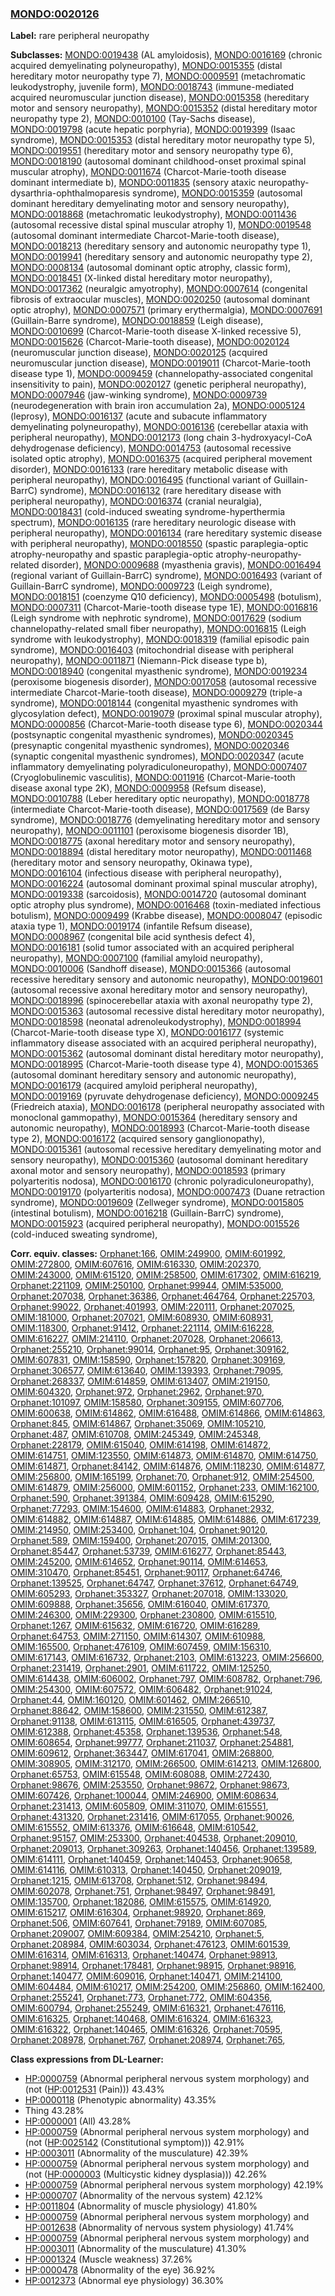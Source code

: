 
### [MONDO:0020126](http://purl.obolibrary.org/obo/MONDO_0020126)
**Label:** rare peripheral neuropathy

**Subclasses:** [MONDO:0019438](http://purl.obolibrary.org/obo/MONDO_0019438) (AL amyloidosis), [MONDO:0016169](http://purl.obolibrary.org/obo/MONDO_0016169) (chronic acquired demyelinating polyneuropathy), [MONDO:0015355](http://purl.obolibrary.org/obo/MONDO_0015355) (distal hereditary motor neuropathy type 7), [MONDO:0009591](http://purl.obolibrary.org/obo/MONDO_0009591) (metachromatic leukodystrophy, juvenile form), [MONDO:0018743](http://purl.obolibrary.org/obo/MONDO_0018743) (immune-mediated acquired neuromuscular junction disease), [MONDO:0015358](http://purl.obolibrary.org/obo/MONDO_0015358) (hereditary motor and sensory neuropathy), [MONDO:0015352](http://purl.obolibrary.org/obo/MONDO_0015352) (distal hereditary motor neuropathy type 2), [MONDO:0010100](http://purl.obolibrary.org/obo/MONDO_0010100) (Tay-Sachs disease), [MONDO:0019798](http://purl.obolibrary.org/obo/MONDO_0019798) (acute hepatic porphyria), [MONDO:0019399](http://purl.obolibrary.org/obo/MONDO_0019399) (Isaac syndrome), [MONDO:0015353](http://purl.obolibrary.org/obo/MONDO_0015353) (distal hereditary motor neuropathy type 5), [MONDO:0019551](http://purl.obolibrary.org/obo/MONDO_0019551) (hereditary motor and sensory neuropathy type 6), [MONDO:0018190](http://purl.obolibrary.org/obo/MONDO_0018190) (autosomal dominant childhood-onset proximal spinal muscular atrophy), [MONDO:0011674](http://purl.obolibrary.org/obo/MONDO_0011674) (Charcot-Marie-tooth disease dominant intermediate b), [MONDO:0011835](http://purl.obolibrary.org/obo/MONDO_0011835) (sensory ataxic neuropathy-dysarthria-ophthalmoparesis syndrome), [MONDO:0015359](http://purl.obolibrary.org/obo/MONDO_0015359) (autosomal dominant hereditary demyelinating motor and sensory neuropathy), [MONDO:0018868](http://purl.obolibrary.org/obo/MONDO_0018868) (metachromatic leukodystrophy), [MONDO:0011436](http://purl.obolibrary.org/obo/MONDO_0011436) (autosomal recessive distal spinal muscular atrophy 1), [MONDO:0019548](http://purl.obolibrary.org/obo/MONDO_0019548) (autosomal dominant intermediate Charcot-Marie-tooth disease), [MONDO:0018213](http://purl.obolibrary.org/obo/MONDO_0018213) (hereditary sensory and autonomic neuropathy type 1), [MONDO:0019941](http://purl.obolibrary.org/obo/MONDO_0019941) (hereditary sensory and autonomic neuropathy type 2), [MONDO:0008134](http://purl.obolibrary.org/obo/MONDO_0008134) (autosomal dominant optic atrophy, classic form), [MONDO:0018451](http://purl.obolibrary.org/obo/MONDO_0018451) (X-linked distal hereditary motor neuropathy), [MONDO:0017362](http://purl.obolibrary.org/obo/MONDO_0017362) (neuralgic amyotrophy), [MONDO:0007614](http://purl.obolibrary.org/obo/MONDO_0007614) (congenital fibrosis of extraocular muscles), [MONDO:0020250](http://purl.obolibrary.org/obo/MONDO_0020250) (autosomal dominant optic atrophy), [MONDO:0007571](http://purl.obolibrary.org/obo/MONDO_0007571) (primary erythermalgia), [MONDO:0007691](http://purl.obolibrary.org/obo/MONDO_0007691) (Guillain-Barre syndrome), [MONDO:0018859](http://purl.obolibrary.org/obo/MONDO_0018859) (Leigh disease), [MONDO:0010699](http://purl.obolibrary.org/obo/MONDO_0010699) (Charcot-Marie-tooth disease X-linked recessive 5), [MONDO:0015626](http://purl.obolibrary.org/obo/MONDO_0015626) (Charcot-Marie-tooth disease), [MONDO:0020124](http://purl.obolibrary.org/obo/MONDO_0020124) (neuromuscular junction disease), [MONDO:0020125](http://purl.obolibrary.org/obo/MONDO_0020125) (acquired neuromuscular junction disease), [MONDO:0019011](http://purl.obolibrary.org/obo/MONDO_0019011) (Charcot-Marie-tooth disease type 1), [MONDO:0009459](http://purl.obolibrary.org/obo/MONDO_0009459) (channelopathy-associated congenital insensitivity to pain), [MONDO:0020127](http://purl.obolibrary.org/obo/MONDO_0020127) (genetic peripheral neuropathy), [MONDO:0007946](http://purl.obolibrary.org/obo/MONDO_0007946) (jaw-winking syndrome), [MONDO:0009739](http://purl.obolibrary.org/obo/MONDO_0009739) (neurodegeneration with brain iron accumulation 2a), [MONDO:0005124](http://purl.obolibrary.org/obo/MONDO_0005124) (leprosy), [MONDO:0016137](http://purl.obolibrary.org/obo/MONDO_0016137) (acute and subacute inflammatory demyelinating polyneuropathy), [MONDO:0016136](http://purl.obolibrary.org/obo/MONDO_0016136) (cerebellar ataxia with peripheral neuropathy), [MONDO:0012173](http://purl.obolibrary.org/obo/MONDO_0012173) (long chain 3-hydroxyacyl-CoA dehydrogenase deficiency), [MONDO:0014753](http://purl.obolibrary.org/obo/MONDO_0014753) (autosomal recessive isolated optic atrophy), [MONDO:0016375](http://purl.obolibrary.org/obo/MONDO_0016375) (acquired peripheral movement disorder), [MONDO:0016133](http://purl.obolibrary.org/obo/MONDO_0016133) (rare hereditary metabolic disease with peripheral neuropathy), [MONDO:0016495](http://purl.obolibrary.org/obo/MONDO_0016495) (functional variant of Guillain-BarrC) syndrome), [MONDO:0016132](http://purl.obolibrary.org/obo/MONDO_0016132) (rare hereditary disease with peripheral neuropathy), [MONDO:0016374](http://purl.obolibrary.org/obo/MONDO_0016374) (cranial neuralgia), [MONDO:0018431](http://purl.obolibrary.org/obo/MONDO_0018431) (cold-induced sweating syndrome-hyperthermia spectrum), [MONDO:0016135](http://purl.obolibrary.org/obo/MONDO_0016135) (rare hereditary neurologic disease with peripheral neuropathy), [MONDO:0016134](http://purl.obolibrary.org/obo/MONDO_0016134) (rare hereditary systemic disease with peripheral neuropathy), [MONDO:0018550](http://purl.obolibrary.org/obo/MONDO_0018550) (spastic paraplegia-optic atrophy-neuropathy and spastic paraplegia-optic atrophy-neuropathy-related disorder), [MONDO:0009688](http://purl.obolibrary.org/obo/MONDO_0009688) (myasthenia gravis), [MONDO:0016494](http://purl.obolibrary.org/obo/MONDO_0016494) (regional variant of Guillain-BarrC) syndrome), [MONDO:0016493](http://purl.obolibrary.org/obo/MONDO_0016493) (variant of Guillain-BarrC syndrome), [MONDO:0009723](http://purl.obolibrary.org/obo/MONDO_0009723) (Leigh syndrome), [MONDO:0018151](http://purl.obolibrary.org/obo/MONDO_0018151) (coenzyme Q10 deficiency), [MONDO:0005498](http://purl.obolibrary.org/obo/MONDO_0005498) (botulism), [MONDO:0007311](http://purl.obolibrary.org/obo/MONDO_0007311) (Charcot-Marie-tooth disease type 1E), [MONDO:0016816](http://purl.obolibrary.org/obo/MONDO_0016816) (Leigh syndrome with nephrotic syndrome), [MONDO:0017629](http://purl.obolibrary.org/obo/MONDO_0017629) (sodium channelopathy-related small fiber neuropathy), [MONDO:0016815](http://purl.obolibrary.org/obo/MONDO_0016815) (Leigh syndrome with leukodystrophy), [MONDO:0018319](http://purl.obolibrary.org/obo/MONDO_0018319) (familial episodic pain syndrome), [MONDO:0016403](http://purl.obolibrary.org/obo/MONDO_0016403) (mitochondrial disease with peripheral neuropathy), [MONDO:0011871](http://purl.obolibrary.org/obo/MONDO_0011871) (Niemann-Pick disease type b), [MONDO:0018940](http://purl.obolibrary.org/obo/MONDO_0018940) (congenital myasthenic syndrome), [MONDO:0019234](http://purl.obolibrary.org/obo/MONDO_0019234) (peroxisome biogenesis disorder), [MONDO:0017058](http://purl.obolibrary.org/obo/MONDO_0017058) (autosomal recessive intermediate Charcot-Marie-tooth disease), [MONDO:0009279](http://purl.obolibrary.org/obo/MONDO_0009279) (triple-a syndrome), [MONDO:0018144](http://purl.obolibrary.org/obo/MONDO_0018144) (congenital myasthenic syndromes with glycosylation defect), [MONDO:0019079](http://purl.obolibrary.org/obo/MONDO_0019079) (proximal spinal muscular atrophy), [MONDO:0000856](http://purl.obolibrary.org/obo/MONDO_0000856) (Charcot-Marie-tooth disease type 6), [MONDO:0020344](http://purl.obolibrary.org/obo/MONDO_0020344) (postsynaptic congenital myasthenic syndromes), [MONDO:0020345](http://purl.obolibrary.org/obo/MONDO_0020345) (presynaptic congenital myasthenic syndromes), [MONDO:0020346](http://purl.obolibrary.org/obo/MONDO_0020346) (synaptic congenital myasthenic syndromes), [MONDO:0020347](http://purl.obolibrary.org/obo/MONDO_0020347) (acute inflammatory demyelinating polyradiculoneuropathy), [MONDO:0007407](http://purl.obolibrary.org/obo/MONDO_0007407) (Cryoglobulinemic vasculitis), [MONDO:0011916](http://purl.obolibrary.org/obo/MONDO_0011916) (Charcot-Marie-tooth disease axonal type 2K), [MONDO:0009958](http://purl.obolibrary.org/obo/MONDO_0009958) (Refsum disease), [MONDO:0010788](http://purl.obolibrary.org/obo/MONDO_0010788) (Leber hereditary optic neuropathy), [MONDO:0018778](http://purl.obolibrary.org/obo/MONDO_0018778) (intermediate Charcot-Marie-tooth disease), [MONDO:0017569](http://purl.obolibrary.org/obo/MONDO_0017569) (de Barsy syndrome), [MONDO:0018776](http://purl.obolibrary.org/obo/MONDO_0018776) (demyelinating hereditary motor and sensory neuropathy), [MONDO:0011101](http://purl.obolibrary.org/obo/MONDO_0011101) (peroxisome biogenesis disorder 1B), [MONDO:0018775](http://purl.obolibrary.org/obo/MONDO_0018775) (axonal hereditary motor and sensory neuropathy), [MONDO:0018894](http://purl.obolibrary.org/obo/MONDO_0018894) (distal hereditary motor neuropathy), [MONDO:0011468](http://purl.obolibrary.org/obo/MONDO_0011468) (hereditary motor and sensory neuropathy, Okinawa type), [MONDO:0016104](http://purl.obolibrary.org/obo/MONDO_0016104) (infectious disease with peripheral neuropathy), [MONDO:0016224](http://purl.obolibrary.org/obo/MONDO_0016224) (autosomal dominant proximal spinal muscular atrophy), [MONDO:0019338](http://purl.obolibrary.org/obo/MONDO_0019338) (sarcoidosis), [MONDO:0014720](http://purl.obolibrary.org/obo/MONDO_0014720) (autosomal dominant optic atrophy plus syndrome), [MONDO:0016468](http://purl.obolibrary.org/obo/MONDO_0016468) (toxin-mediated infectious botulism), [MONDO:0009499](http://purl.obolibrary.org/obo/MONDO_0009499) (Krabbe disease), [MONDO:0008047](http://purl.obolibrary.org/obo/MONDO_0008047) (episodic ataxia type 1), [MONDO:0019174](http://purl.obolibrary.org/obo/MONDO_0019174) (infantile Refsum disease), [MONDO:0008967](http://purl.obolibrary.org/obo/MONDO_0008967) (congenital bile acid synthesis defect 4), [MONDO:0016181](http://purl.obolibrary.org/obo/MONDO_0016181) (solid tumor associated with an acquired peripheral neuropathy), [MONDO:0007100](http://purl.obolibrary.org/obo/MONDO_0007100) (familial amyloid neuropathy), [MONDO:0010006](http://purl.obolibrary.org/obo/MONDO_0010006) (Sandhoff disease), [MONDO:0015366](http://purl.obolibrary.org/obo/MONDO_0015366) (autosomal recessive hereditary sensory and autonomic neuropathy), [MONDO:0019601](http://purl.obolibrary.org/obo/MONDO_0019601) (autosomal recessive axonal hereditary motor and sensory neuropathy), [MONDO:0018996](http://purl.obolibrary.org/obo/MONDO_0018996) (spinocerebellar ataxia with axonal neuropathy type 2), [MONDO:0015363](http://purl.obolibrary.org/obo/MONDO_0015363) (autosomal recessive distal hereditary motor neuropathy), [MONDO:0018598](http://purl.obolibrary.org/obo/MONDO_0018598) (neonatal adrenoleukodystrophy), [MONDO:0018994](http://purl.obolibrary.org/obo/MONDO_0018994) (Charcot-Marie-tooth disease type X), [MONDO:0016177](http://purl.obolibrary.org/obo/MONDO_0016177) (systemic inflammatory disease associated with an acquired peripheral neuropathy), [MONDO:0015362](http://purl.obolibrary.org/obo/MONDO_0015362) (autosomal dominant distal hereditary motor neuropathy), [MONDO:0018995](http://purl.obolibrary.org/obo/MONDO_0018995) (Charcot-Marie-tooth disease type 4), [MONDO:0015365](http://purl.obolibrary.org/obo/MONDO_0015365) (autosomal dominant hereditary sensory and autonomic neuropathy), [MONDO:0016179](http://purl.obolibrary.org/obo/MONDO_0016179) (acquired amyloid peripheral neuropathy), [MONDO:0019169](http://purl.obolibrary.org/obo/MONDO_0019169) (pyruvate dehydrogenase deficiency), [MONDO:0009245](http://purl.obolibrary.org/obo/MONDO_0009245) (Friedreich ataxia), [MONDO:0016178](http://purl.obolibrary.org/obo/MONDO_0016178) (peripheral neuropathy associated with monoclonal gammopathy), [MONDO:0015364](http://purl.obolibrary.org/obo/MONDO_0015364) (hereditary sensory and autonomic neuropathy), [MONDO:0018993](http://purl.obolibrary.org/obo/MONDO_0018993) (Charcot-Marie-tooth disease type 2), [MONDO:0016172](http://purl.obolibrary.org/obo/MONDO_0016172) (acquired sensory ganglionopathy), [MONDO:0015361](http://purl.obolibrary.org/obo/MONDO_0015361) (autosomal recessive hereditary demyelinating motor and sensory neuropathy), [MONDO:0015360](http://purl.obolibrary.org/obo/MONDO_0015360) (autosomal dominant hereditary axonal motor and sensory neuropathy), [MONDO:0018593](http://purl.obolibrary.org/obo/MONDO_0018593) (primary polyarteritis nodosa), [MONDO:0016170](http://purl.obolibrary.org/obo/MONDO_0016170) (chronic polyradiculoneuropathy), [MONDO:0019170](http://purl.obolibrary.org/obo/MONDO_0019170) (polyarteritis nodosa), [MONDO:0007473](http://purl.obolibrary.org/obo/MONDO_0007473) (Duane retraction syndrome), [MONDO:0019609](http://purl.obolibrary.org/obo/MONDO_0019609) (Zellweger syndrome), [MONDO:0015805](http://purl.obolibrary.org/obo/MONDO_0015805) (intestinal botulism), [MONDO:0016218](http://purl.obolibrary.org/obo/MONDO_0016218) (Guillain-BarrC) syndrome), [MONDO:0015923](http://purl.obolibrary.org/obo/MONDO_0015923) (acquired peripheral neuropathy), [MONDO:0015526](http://purl.obolibrary.org/obo/MONDO_0015526) (cold-induced sweating syndrome), 

**Corr. equiv. classes:** [Orphanet:166](http://www.orpha.net/ORDO/Orphanet_166), [OMIM:249900](http://purl.obolibrary.org/obo/OMIM_249900), [OMIM:601992](http://purl.obolibrary.org/obo/OMIM_601992), [OMIM:272800](http://purl.obolibrary.org/obo/OMIM_272800), [OMIM:607616](http://purl.obolibrary.org/obo/OMIM_607616), [OMIM:616330](http://purl.obolibrary.org/obo/OMIM_616330), [OMIM:202370](http://purl.obolibrary.org/obo/OMIM_202370), [OMIM:243000](http://purl.obolibrary.org/obo/OMIM_243000), [OMIM:615120](http://purl.obolibrary.org/obo/OMIM_615120), [OMIM:258500](http://purl.obolibrary.org/obo/OMIM_258500), [OMIM:617302](http://purl.obolibrary.org/obo/OMIM_617302), [OMIM:616219](http://purl.obolibrary.org/obo/OMIM_616219), [Orphanet:221109](http://www.orpha.net/ORDO/Orphanet_221109), [OMIM:250100](http://purl.obolibrary.org/obo/OMIM_250100), [Orphanet:99944](http://www.orpha.net/ORDO/Orphanet_99944), [OMIM:535000](http://purl.obolibrary.org/obo/OMIM_535000), [Orphanet:207038](http://www.orpha.net/ORDO/Orphanet_207038), [Orphanet:36386](http://www.orpha.net/ORDO/Orphanet_36386), [Orphanet:464764](http://www.orpha.net/ORDO/Orphanet_464764), [Orphanet:225703](http://www.orpha.net/ORDO/Orphanet_225703), [Orphanet:99022](http://www.orpha.net/ORDO/Orphanet_99022), [Orphanet:401993](http://www.orpha.net/ORDO/Orphanet_401993), [OMIM:220111](http://purl.obolibrary.org/obo/OMIM_220111), [Orphanet:207025](http://www.orpha.net/ORDO/Orphanet_207025), [OMIM:181000](http://purl.obolibrary.org/obo/OMIM_181000), [Orphanet:207021](http://www.orpha.net/ORDO/Orphanet_207021), [OMIM:608930](http://purl.obolibrary.org/obo/OMIM_608930), [OMIM:608931](http://purl.obolibrary.org/obo/OMIM_608931), [OMIM:118300](http://purl.obolibrary.org/obo/OMIM_118300), [Orphanet:91412](http://www.orpha.net/ORDO/Orphanet_91412), [Orphanet:221114](http://www.orpha.net/ORDO/Orphanet_221114), [OMIM:616228](http://purl.obolibrary.org/obo/OMIM_616228), [OMIM:616227](http://purl.obolibrary.org/obo/OMIM_616227), [OMIM:214110](http://purl.obolibrary.org/obo/OMIM_214110), [Orphanet:207028](http://www.orpha.net/ORDO/Orphanet_207028), [Orphanet:206613](http://www.orpha.net/ORDO/Orphanet_206613), [Orphanet:255210](http://www.orpha.net/ORDO/Orphanet_255210), [Orphanet:99014](http://www.orpha.net/ORDO/Orphanet_99014), [Orphanet:95](http://www.orpha.net/ORDO/Orphanet_95), [Orphanet:309162](http://www.orpha.net/ORDO/Orphanet_309162), [OMIM:607831](http://purl.obolibrary.org/obo/OMIM_607831), [OMIM:158590](http://purl.obolibrary.org/obo/OMIM_158590), [Orphanet:157820](http://www.orpha.net/ORDO/Orphanet_157820), [Orphanet:309169](http://www.orpha.net/ORDO/Orphanet_309169), [Orphanet:306577](http://www.orpha.net/ORDO/Orphanet_306577), [OMIM:613640](http://purl.obolibrary.org/obo/OMIM_613640), [OMIM:139393](http://purl.obolibrary.org/obo/OMIM_139393), [Orphanet:79095](http://www.orpha.net/ORDO/Orphanet_79095), [Orphanet:268337](http://www.orpha.net/ORDO/Orphanet_268337), [OMIM:614859](http://purl.obolibrary.org/obo/OMIM_614859), [OMIM:613407](http://purl.obolibrary.org/obo/OMIM_613407), [OMIM:219150](http://purl.obolibrary.org/obo/OMIM_219150), [OMIM:604320](http://purl.obolibrary.org/obo/OMIM_604320), [Orphanet:972](http://www.orpha.net/ORDO/Orphanet_972), [Orphanet:2962](http://www.orpha.net/ORDO/Orphanet_2962), [Orphanet:970](http://www.orpha.net/ORDO/Orphanet_970), [Orphanet:101097](http://www.orpha.net/ORDO/Orphanet_101097), [OMIM:158580](http://purl.obolibrary.org/obo/OMIM_158580), [Orphanet:309155](http://www.orpha.net/ORDO/Orphanet_309155), [OMIM:607706](http://purl.obolibrary.org/obo/OMIM_607706), [OMIM:600638](http://purl.obolibrary.org/obo/OMIM_600638), [OMIM:614862](http://purl.obolibrary.org/obo/OMIM_614862), [OMIM:616488](http://purl.obolibrary.org/obo/OMIM_616488), [OMIM:614866](http://purl.obolibrary.org/obo/OMIM_614866), [OMIM:614863](http://purl.obolibrary.org/obo/OMIM_614863), [Orphanet:845](http://www.orpha.net/ORDO/Orphanet_845), [OMIM:614867](http://purl.obolibrary.org/obo/OMIM_614867), [Orphanet:35069](http://www.orpha.net/ORDO/Orphanet_35069), [OMIM:105210](http://purl.obolibrary.org/obo/OMIM_105210), [Orphanet:487](http://www.orpha.net/ORDO/Orphanet_487), [OMIM:610708](http://purl.obolibrary.org/obo/OMIM_610708), [OMIM:245349](http://purl.obolibrary.org/obo/OMIM_245349), [OMIM:245348](http://purl.obolibrary.org/obo/OMIM_245348), [Orphanet:228179](http://www.orpha.net/ORDO/Orphanet_228179), [OMIM:615040](http://purl.obolibrary.org/obo/OMIM_615040), [OMIM:614198](http://purl.obolibrary.org/obo/OMIM_614198), [OMIM:614872](http://purl.obolibrary.org/obo/OMIM_614872), [OMIM:614751](http://purl.obolibrary.org/obo/OMIM_614751), [OMIM:123550](http://purl.obolibrary.org/obo/OMIM_123550), [OMIM:614873](http://purl.obolibrary.org/obo/OMIM_614873), [OMIM:614870](http://purl.obolibrary.org/obo/OMIM_614870), [OMIM:614750](http://purl.obolibrary.org/obo/OMIM_614750), [OMIM:614871](http://purl.obolibrary.org/obo/OMIM_614871), [Orphanet:84142](http://www.orpha.net/ORDO/Orphanet_84142), [OMIM:614876](http://purl.obolibrary.org/obo/OMIM_614876), [OMIM:118230](http://purl.obolibrary.org/obo/OMIM_118230), [OMIM:614877](http://purl.obolibrary.org/obo/OMIM_614877), [OMIM:256800](http://purl.obolibrary.org/obo/OMIM_256800), [OMIM:165199](http://purl.obolibrary.org/obo/OMIM_165199), [Orphanet:70](http://www.orpha.net/ORDO/Orphanet_70), [Orphanet:912](http://www.orpha.net/ORDO/Orphanet_912), [OMIM:254500](http://purl.obolibrary.org/obo/OMIM_254500), [OMIM:614879](http://purl.obolibrary.org/obo/OMIM_614879), [OMIM:256000](http://purl.obolibrary.org/obo/OMIM_256000), [OMIM:601152](http://purl.obolibrary.org/obo/OMIM_601152), [Orphanet:233](http://www.orpha.net/ORDO/Orphanet_233), [OMIM:162100](http://purl.obolibrary.org/obo/OMIM_162100), [Orphanet:590](http://www.orpha.net/ORDO/Orphanet_590), [Orphanet:391384](http://www.orpha.net/ORDO/Orphanet_391384), [OMIM:609428](http://purl.obolibrary.org/obo/OMIM_609428), [OMIM:615290](http://purl.obolibrary.org/obo/OMIM_615290), [Orphanet:77293](http://www.orpha.net/ORDO/Orphanet_77293), [OMIM:154600](http://purl.obolibrary.org/obo/OMIM_154600), [OMIM:614883](http://purl.obolibrary.org/obo/OMIM_614883), [Orphanet:2932](http://www.orpha.net/ORDO/Orphanet_2932), [OMIM:614882](http://purl.obolibrary.org/obo/OMIM_614882), [OMIM:614887](http://purl.obolibrary.org/obo/OMIM_614887), [OMIM:614885](http://purl.obolibrary.org/obo/OMIM_614885), [OMIM:614886](http://purl.obolibrary.org/obo/OMIM_614886), [OMIM:617239](http://purl.obolibrary.org/obo/OMIM_617239), [OMIM:214950](http://purl.obolibrary.org/obo/OMIM_214950), [OMIM:253400](http://purl.obolibrary.org/obo/OMIM_253400), [Orphanet:104](http://www.orpha.net/ORDO/Orphanet_104), [Orphanet:90120](http://www.orpha.net/ORDO/Orphanet_90120), [Orphanet:589](http://www.orpha.net/ORDO/Orphanet_589), [OMIM:159400](http://purl.obolibrary.org/obo/OMIM_159400), [Orphanet:207015](http://www.orpha.net/ORDO/Orphanet_207015), [OMIM:201300](http://purl.obolibrary.org/obo/OMIM_201300), [Orphanet:85447](http://www.orpha.net/ORDO/Orphanet_85447), [Orphanet:53739](http://www.orpha.net/ORDO/Orphanet_53739), [OMIM:616277](http://purl.obolibrary.org/obo/OMIM_616277), [Orphanet:85443](http://www.orpha.net/ORDO/Orphanet_85443), [OMIM:245200](http://purl.obolibrary.org/obo/OMIM_245200), [OMIM:614652](http://purl.obolibrary.org/obo/OMIM_614652), [Orphanet:90114](http://www.orpha.net/ORDO/Orphanet_90114), [OMIM:614653](http://purl.obolibrary.org/obo/OMIM_614653), [OMIM:310470](http://purl.obolibrary.org/obo/OMIM_310470), [Orphanet:85451](http://www.orpha.net/ORDO/Orphanet_85451), [Orphanet:90117](http://www.orpha.net/ORDO/Orphanet_90117), [Orphanet:64746](http://www.orpha.net/ORDO/Orphanet_64746), [Orphanet:139525](http://www.orpha.net/ORDO/Orphanet_139525), [Orphanet:64747](http://www.orpha.net/ORDO/Orphanet_64747), [Orphanet:37612](http://www.orpha.net/ORDO/Orphanet_37612), [Orphanet:64749](http://www.orpha.net/ORDO/Orphanet_64749), [OMIM:605293](http://purl.obolibrary.org/obo/OMIM_605293), [Orphanet:353327](http://www.orpha.net/ORDO/Orphanet_353327), [Orphanet:207018](http://www.orpha.net/ORDO/Orphanet_207018), [OMIM:133020](http://purl.obolibrary.org/obo/OMIM_133020), [OMIM:609888](http://purl.obolibrary.org/obo/OMIM_609888), [Orphanet:35656](http://www.orpha.net/ORDO/Orphanet_35656), [OMIM:616040](http://purl.obolibrary.org/obo/OMIM_616040), [OMIM:617370](http://purl.obolibrary.org/obo/OMIM_617370), [OMIM:246300](http://purl.obolibrary.org/obo/OMIM_246300), [OMIM:229300](http://purl.obolibrary.org/obo/OMIM_229300), [Orphanet:230800](http://www.orpha.net/ORDO/Orphanet_230800), [OMIM:615510](http://purl.obolibrary.org/obo/OMIM_615510), [Orphanet:1267](http://www.orpha.net/ORDO/Orphanet_1267), [OMIM:615632](http://purl.obolibrary.org/obo/OMIM_615632), [OMIM:616720](http://purl.obolibrary.org/obo/OMIM_616720), [OMIM:616289](http://purl.obolibrary.org/obo/OMIM_616289), [Orphanet:64753](http://www.orpha.net/ORDO/Orphanet_64753), [OMIM:271150](http://purl.obolibrary.org/obo/OMIM_271150), [OMIM:614307](http://purl.obolibrary.org/obo/OMIM_614307), [OMIM:610988](http://purl.obolibrary.org/obo/OMIM_610988), [OMIM:165500](http://purl.obolibrary.org/obo/OMIM_165500), [Orphanet:476109](http://www.orpha.net/ORDO/Orphanet_476109), [OMIM:607459](http://purl.obolibrary.org/obo/OMIM_607459), [OMIM:156310](http://purl.obolibrary.org/obo/OMIM_156310), [OMIM:617143](http://purl.obolibrary.org/obo/OMIM_617143), [OMIM:616732](http://purl.obolibrary.org/obo/OMIM_616732), [Orphanet:2103](http://www.orpha.net/ORDO/Orphanet_2103), [OMIM:613223](http://purl.obolibrary.org/obo/OMIM_613223), [OMIM:256600](http://purl.obolibrary.org/obo/OMIM_256600), [Orphanet:231419](http://www.orpha.net/ORDO/Orphanet_231419), [Orphanet:2901](http://www.orpha.net/ORDO/Orphanet_2901), [OMIM:611722](http://purl.obolibrary.org/obo/OMIM_611722), [OMIM:125250](http://purl.obolibrary.org/obo/OMIM_125250), [OMIM:614438](http://purl.obolibrary.org/obo/OMIM_614438), [OMIM:606002](http://purl.obolibrary.org/obo/OMIM_606002), [Orphanet:797](http://www.orpha.net/ORDO/Orphanet_797), [OMIM:608782](http://purl.obolibrary.org/obo/OMIM_608782), [Orphanet:796](http://www.orpha.net/ORDO/Orphanet_796), [OMIM:254300](http://purl.obolibrary.org/obo/OMIM_254300), [OMIM:607572](http://purl.obolibrary.org/obo/OMIM_607572), [OMIM:606482](http://purl.obolibrary.org/obo/OMIM_606482), [Orphanet:91024](http://www.orpha.net/ORDO/Orphanet_91024), [Orphanet:44](http://www.orpha.net/ORDO/Orphanet_44), [OMIM:160120](http://purl.obolibrary.org/obo/OMIM_160120), [OMIM:601462](http://purl.obolibrary.org/obo/OMIM_601462), [OMIM:266510](http://purl.obolibrary.org/obo/OMIM_266510), [Orphanet:88642](http://www.orpha.net/ORDO/Orphanet_88642), [OMIM:158600](http://purl.obolibrary.org/obo/OMIM_158600), [OMIM:231550](http://purl.obolibrary.org/obo/OMIM_231550), [OMIM:612387](http://purl.obolibrary.org/obo/OMIM_612387), [Orphanet:91138](http://www.orpha.net/ORDO/Orphanet_91138), [OMIM:613115](http://purl.obolibrary.org/obo/OMIM_613115), [OMIM:616505](http://purl.obolibrary.org/obo/OMIM_616505), [Orphanet:439737](http://www.orpha.net/ORDO/Orphanet_439737), [OMIM:612388](http://purl.obolibrary.org/obo/OMIM_612388), [Orphanet:45358](http://www.orpha.net/ORDO/Orphanet_45358), [Orphanet:139536](http://www.orpha.net/ORDO/Orphanet_139536), [Orphanet:548](http://www.orpha.net/ORDO/Orphanet_548), [OMIM:608654](http://purl.obolibrary.org/obo/OMIM_608654), [Orphanet:99777](http://www.orpha.net/ORDO/Orphanet_99777), [Orphanet:211037](http://www.orpha.net/ORDO/Orphanet_211037), [Orphanet:254881](http://www.orpha.net/ORDO/Orphanet_254881), [OMIM:609612](http://purl.obolibrary.org/obo/OMIM_609612), [Orphanet:363447](http://www.orpha.net/ORDO/Orphanet_363447), [OMIM:617041](http://purl.obolibrary.org/obo/OMIM_617041), [OMIM:268800](http://purl.obolibrary.org/obo/OMIM_268800), [OMIM:308905](http://purl.obolibrary.org/obo/OMIM_308905), [OMIM:312170](http://purl.obolibrary.org/obo/OMIM_312170), [OMIM:266500](http://purl.obolibrary.org/obo/OMIM_266500), [OMIM:614213](http://purl.obolibrary.org/obo/OMIM_614213), [OMIM:126800](http://purl.obolibrary.org/obo/OMIM_126800), [Orphanet:65753](http://www.orpha.net/ORDO/Orphanet_65753), [OMIM:615548](http://purl.obolibrary.org/obo/OMIM_615548), [OMIM:608088](http://purl.obolibrary.org/obo/OMIM_608088), [OMIM:272430](http://purl.obolibrary.org/obo/OMIM_272430), [Orphanet:98676](http://www.orpha.net/ORDO/Orphanet_98676), [OMIM:253550](http://purl.obolibrary.org/obo/OMIM_253550), [Orphanet:98672](http://www.orpha.net/ORDO/Orphanet_98672), [Orphanet:98673](http://www.orpha.net/ORDO/Orphanet_98673), [OMIM:607426](http://purl.obolibrary.org/obo/OMIM_607426), [Orphanet:100044](http://www.orpha.net/ORDO/Orphanet_100044), [OMIM:246900](http://purl.obolibrary.org/obo/OMIM_246900), [OMIM:608634](http://purl.obolibrary.org/obo/OMIM_608634), [Orphanet:231413](http://www.orpha.net/ORDO/Orphanet_231413), [OMIM:605809](http://purl.obolibrary.org/obo/OMIM_605809), [OMIM:311070](http://purl.obolibrary.org/obo/OMIM_311070), [OMIM:615551](http://purl.obolibrary.org/obo/OMIM_615551), [Orphanet:431320](http://www.orpha.net/ORDO/Orphanet_431320), [Orphanet:231416](http://www.orpha.net/ORDO/Orphanet_231416), [OMIM:617055](http://purl.obolibrary.org/obo/OMIM_617055), [Orphanet:90026](http://www.orpha.net/ORDO/Orphanet_90026), [OMIM:615552](http://purl.obolibrary.org/obo/OMIM_615552), [OMIM:613376](http://purl.obolibrary.org/obo/OMIM_613376), [OMIM:616648](http://purl.obolibrary.org/obo/OMIM_616648), [OMIM:610542](http://purl.obolibrary.org/obo/OMIM_610542), [Orphanet:95157](http://www.orpha.net/ORDO/Orphanet_95157), [OMIM:253300](http://purl.obolibrary.org/obo/OMIM_253300), [Orphanet:404538](http://www.orpha.net/ORDO/Orphanet_404538), [Orphanet:209010](http://www.orpha.net/ORDO/Orphanet_209010), [Orphanet:209013](http://www.orpha.net/ORDO/Orphanet_209013), [Orphanet:309263](http://www.orpha.net/ORDO/Orphanet_309263), [Orphanet:140456](http://www.orpha.net/ORDO/Orphanet_140456), [Orphanet:139589](http://www.orpha.net/ORDO/Orphanet_139589), [OMIM:614111](http://purl.obolibrary.org/obo/OMIM_614111), [Orphanet:140459](http://www.orpha.net/ORDO/Orphanet_140459), [Orphanet:140453](http://www.orpha.net/ORDO/Orphanet_140453), [Orphanet:90658](http://www.orpha.net/ORDO/Orphanet_90658), [OMIM:614116](http://purl.obolibrary.org/obo/OMIM_614116), [OMIM:610313](http://purl.obolibrary.org/obo/OMIM_610313), [Orphanet:140450](http://www.orpha.net/ORDO/Orphanet_140450), [Orphanet:209019](http://www.orpha.net/ORDO/Orphanet_209019), [Orphanet:1215](http://www.orpha.net/ORDO/Orphanet_1215), [OMIM:613708](http://purl.obolibrary.org/obo/OMIM_613708), [Orphanet:512](http://www.orpha.net/ORDO/Orphanet_512), [Orphanet:98494](http://www.orpha.net/ORDO/Orphanet_98494), [OMIM:602078](http://purl.obolibrary.org/obo/OMIM_602078), [Orphanet:751](http://www.orpha.net/ORDO/Orphanet_751), [Orphanet:98497](http://www.orpha.net/ORDO/Orphanet_98497), [Orphanet:98491](http://www.orpha.net/ORDO/Orphanet_98491), [OMIM:135700](http://purl.obolibrary.org/obo/OMIM_135700), [Orphanet:182086](http://www.orpha.net/ORDO/Orphanet_182086), [OMIM:615575](http://purl.obolibrary.org/obo/OMIM_615575), [OMIM:614920](http://purl.obolibrary.org/obo/OMIM_614920), [OMIM:615217](http://purl.obolibrary.org/obo/OMIM_615217), [OMIM:616304](http://purl.obolibrary.org/obo/OMIM_616304), [Orphanet:98920](http://www.orpha.net/ORDO/Orphanet_98920), [Orphanet:869](http://www.orpha.net/ORDO/Orphanet_869), [Orphanet:506](http://www.orpha.net/ORDO/Orphanet_506), [OMIM:607641](http://purl.obolibrary.org/obo/OMIM_607641), [Orphanet:79189](http://www.orpha.net/ORDO/Orphanet_79189), [OMIM:607085](http://purl.obolibrary.org/obo/OMIM_607085), [Orphanet:209007](http://www.orpha.net/ORDO/Orphanet_209007), [OMIM:609384](http://purl.obolibrary.org/obo/OMIM_609384), [OMIM:254210](http://purl.obolibrary.org/obo/OMIM_254210), [Orphanet:5](http://www.orpha.net/ORDO/Orphanet_5), [Orphanet:208984](http://www.orpha.net/ORDO/Orphanet_208984), [OMIM:603034](http://purl.obolibrary.org/obo/OMIM_603034), [Orphanet:476123](http://www.orpha.net/ORDO/Orphanet_476123), [OMIM:601539](http://purl.obolibrary.org/obo/OMIM_601539), [OMIM:616314](http://purl.obolibrary.org/obo/OMIM_616314), [OMIM:616313](http://purl.obolibrary.org/obo/OMIM_616313), [Orphanet:140474](http://www.orpha.net/ORDO/Orphanet_140474), [Orphanet:98913](http://www.orpha.net/ORDO/Orphanet_98913), [Orphanet:98914](http://www.orpha.net/ORDO/Orphanet_98914), [Orphanet:178481](http://www.orpha.net/ORDO/Orphanet_178481), [Orphanet:98915](http://www.orpha.net/ORDO/Orphanet_98915), [Orphanet:98916](http://www.orpha.net/ORDO/Orphanet_98916), [Orphanet:140477](http://www.orpha.net/ORDO/Orphanet_140477), [OMIM:609016](http://purl.obolibrary.org/obo/OMIM_609016), [Orphanet:140471](http://www.orpha.net/ORDO/Orphanet_140471), [OMIM:214100](http://purl.obolibrary.org/obo/OMIM_214100), [OMIM:604484](http://purl.obolibrary.org/obo/OMIM_604484), [OMIM:610217](http://purl.obolibrary.org/obo/OMIM_610217), [OMIM:254200](http://purl.obolibrary.org/obo/OMIM_254200), [OMIM:256860](http://purl.obolibrary.org/obo/OMIM_256860), [OMIM:162400](http://purl.obolibrary.org/obo/OMIM_162400), [Orphanet:255241](http://www.orpha.net/ORDO/Orphanet_255241), [Orphanet:773](http://www.orpha.net/ORDO/Orphanet_773), [Orphanet:772](http://www.orpha.net/ORDO/Orphanet_772), [OMIM:604356](http://purl.obolibrary.org/obo/OMIM_604356), [OMIM:600794](http://purl.obolibrary.org/obo/OMIM_600794), [Orphanet:255249](http://www.orpha.net/ORDO/Orphanet_255249), [OMIM:616321](http://purl.obolibrary.org/obo/OMIM_616321), [Orphanet:476116](http://www.orpha.net/ORDO/Orphanet_476116), [OMIM:616325](http://purl.obolibrary.org/obo/OMIM_616325), [Orphanet:140468](http://www.orpha.net/ORDO/Orphanet_140468), [OMIM:616324](http://purl.obolibrary.org/obo/OMIM_616324), [OMIM:616323](http://purl.obolibrary.org/obo/OMIM_616323), [OMIM:616322](http://purl.obolibrary.org/obo/OMIM_616322), [Orphanet:140465](http://www.orpha.net/ORDO/Orphanet_140465), [OMIM:616326](http://purl.obolibrary.org/obo/OMIM_616326), [Orphanet:70595](http://www.orpha.net/ORDO/Orphanet_70595), [Orphanet:208978](http://www.orpha.net/ORDO/Orphanet_208978), [Orphanet:767](http://www.orpha.net/ORDO/Orphanet_767), [Orphanet:208974](http://www.orpha.net/ORDO/Orphanet_208974), [Orphanet:765](http://www.orpha.net/ORDO/Orphanet_765), 

**Class expressions from DL-Learner:**

- [HP:0000759](http://purl.obolibrary.org/obo/HP_0000759) (Abnormal peripheral nervous system morphology) and (not ([HP:0012531](http://purl.obolibrary.org/obo/HP_0012531) (Pain))) 43.43%
- [HP:0000118](http://purl.obolibrary.org/obo/HP_0000118) (Phenotypic abnormality) 43.35%
- Thing 43.28%
- [HP:0000001](http://purl.obolibrary.org/obo/HP_0000001) (All) 43.28%
- [HP:0000759](http://purl.obolibrary.org/obo/HP_0000759) (Abnormal peripheral nervous system morphology) and (not ([HP:0025142](http://purl.obolibrary.org/obo/HP_0025142) (Constitutional symptom))) 42.91%
- [HP:0003011](http://purl.obolibrary.org/obo/HP_0003011) (Abnormality of the musculature) 42.39%
- [HP:0000759](http://purl.obolibrary.org/obo/HP_0000759) (Abnormal peripheral nervous system morphology) and (not ([HP:0000003](http://purl.obolibrary.org/obo/HP_0000003) (Multicystic kidney dysplasia))) 42.26%
- [HP:0000759](http://purl.obolibrary.org/obo/HP_0000759) (Abnormal peripheral nervous system morphology) 42.19%
- [HP:0000707](http://purl.obolibrary.org/obo/HP_0000707) (Abnormality of the nervous system) 42.12%
- [HP:0011804](http://purl.obolibrary.org/obo/HP_0011804) (Abnormality of muscle physiology) 41.80%
- [HP:0000759](http://purl.obolibrary.org/obo/HP_0000759) (Abnormal peripheral nervous system morphology) and [HP:0012638](http://purl.obolibrary.org/obo/HP_0012638) (Abnormality of nervous system physiology) 41.74%
- [HP:0000759](http://purl.obolibrary.org/obo/HP_0000759) (Abnormal peripheral nervous system morphology) and [HP:0003011](http://purl.obolibrary.org/obo/HP_0003011) (Abnormality of the musculature) 41.30%
- [HP:0001324](http://purl.obolibrary.org/obo/HP_0001324) (Muscle weakness) 37.26%
- [HP:0000478](http://purl.obolibrary.org/obo/HP_0000478) (Abnormality of the eye) 36.92%
- [HP:0012373](http://purl.obolibrary.org/obo/HP_0012373) (Abnormal eye physiology) 36.30%


